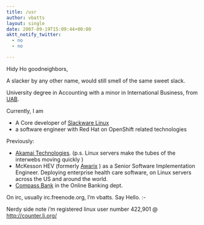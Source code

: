 ```yaml
---
title: /usr
author: vbatts
layout: single
date: 2007-09-19T15:09:44+00:00
aktt_notify_twitter:
  - no
  - no

---
```

Hidy Ho goodneighbors,

A slacker by any other name, would still smell of the same sweet slack.

University degree in Accounting with a minor in International Business, from <a href="http://www.uab.edu/" target="_blank">UAB</a>.

Currently, I am

  * A Core developer of <a href="http://www.slackware.com/" target="_blank">Slackware Linux</a>
  * a software engineer with Red Hat on OpenShift related technologies

Previously:

  * <a href="http://www.akamai.com/" target="_blank">Akamai Technologies</a>. (p.s. Linux servers make the tubes of the interwebs moving quickly )
  * McKesson HEV (formerly [Awarix][1] ) as a Senior Software Implementation Engineer. Deploying enterprise health care software, on Linux servers across the US and around the world.
  * [Compass Bank][2] in the Online Banking dept.

On irc, usually irc.freenode.org, I&#8217;m vbatts. Say Hello. <img src="http://blog.hashbangbash.com/wp-includes/images/smilies/simple-smile.png" alt=":-)" class="wp-smiley" style="height: 1em; max-height: 1em;" />

Nerdy side note i&#8217;m registered linux user number 422,901 @ <http://counter.li.org/>

 [1]: http://www.google.com/search?q=Awarix
 [2]: http://www.compassbank.com/
